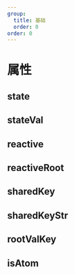 ```yaml
---
group:
  title: 基础
  order: 0
order: 0  
---
```


# 属性

## state

## stateVal

## reactive

## reactiveRoot

## sharedKey

## sharedKeyStr

## rootValKey

## isAtom
